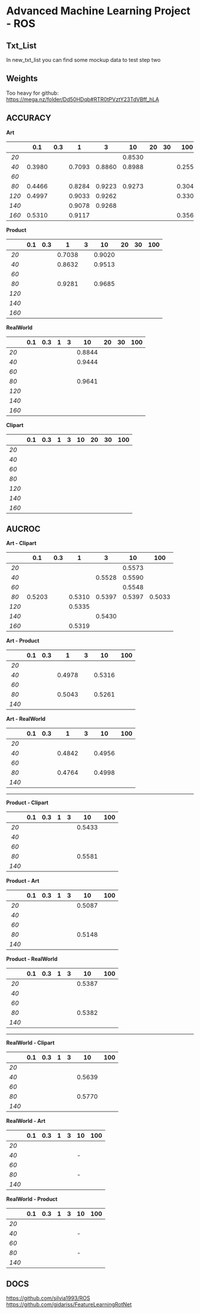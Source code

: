 # Advanced Machine Learning Project - ROS

## Txt_List

In new_txt_list you can find some mockup data to test step two

## Weights

Too heavy for github: https://mega.nz/folder/Dd50HDqb#RTR0tPVztY23TdVBff_hLA

## ACCURACY

**Art**

|       | 0.1    | 0.3 | 1      | 3      | 10     | **20** | 30  | 100    |
|:-----:|:------:|:---:|:------:|:------:|:------:|:------:|:---:|:------:|
| *20*  |        |     |        |        | 0.8530 |        |     |        |
| *40*  | 0.3980 |     | 0.7093 | 0.8860 | 0.8988 |        |     | 0.2554 |
| *60*  |        |     |        |        |        |        |     |        |
| *80*  | 0.4466 |     | 0.8284 | 0.9223 | 0.9273 |        |     | 0.3046 |
| *120* | 0.4997 |     | 0.9033 | 0.9262 |        |        |     | 0.3309 |
| *140* |        |     | 0.9078 | 0.9268 |        |        |     |        |
| *160* | 0.5310 |     | 0.9117 |        |        |        |     | 0.3566 |

**Product**

|       | 0.1 | 0.3 | 1      | 3   | 10     | **20** | 30  | 100 |
|:-----:|:---:|:---:|:------:|:---:|:------:|:------:|:---:|:---:|
| *20*  |     |     | 0.7038 |     | 0.9020 |        |     |     |
| *40*  |     |     | 0.8632 |     | 0.9513 |        |     |     |
| *60*  |     |     |        |     |        |        |     |     |
| *80*  |     |     | 0.9281 |     | 0.9685 |        |     |     |
| *120* |     |     |        |     |        |        |     |     |
| *140* |     |     |        |     |        |        |     |     |
| *160* |     |     |        |     |        |        |     |     |

**RealWorld**

|       | 0.1 | 0.3 | 1   | 3   | 10     | **20** | 30  | 100 |
| ----- | --- | --- | --- | --- |:------:| ------ | --- | --- |
| *20*  |     |     |     |     | 0.8844 |        |     |     |
| *40*  |     |     |     |     | 0.9444 |        |     |     |
| *60*  |     |     |     |     |        |        |     |     |
| *80*  |     |     |     |     | 0.9641 |        |     |     |
| *120* |     |     |     |     |        |        |     |     |
| *140* |     |     |     |     |        |        |     |     |
| *160* |     |     |     |     |        |        |     |     |

**Clipart**

|       | 0.1 | 0.3 | 1   | 3   | 10  | **20** | 30  | 100 |
| ----- | --- | --- | --- | --- |:---:| ------ | --- | --- |
| *20*  |     |     |     |     |     |        |     |     |
| *40*  |     |     |     |     |     |        |     |     |
| *60*  |     |     |     |     |     |        |     |     |
| *80*  |     |     |     |     |     |        |     |     |
| *120* |     |     |     |     |     |        |     |     |
| *140* |     |     |     |     |     |        |     |     |
| *160* |     |     |     |     |     |        |     |     |

## AUCROC

**Art - Clipart**

|       | 0.1    | 0.3 | 1      | 3      | 10     | 100    |
|:-----:|:------:|:---:|:------:|:------:|:------:|:------:|
| *20*  |        |     |        |        | 0.5573 |        |
| *40*  |        |     |        | 0.5528 | 0.5590 |        |
| *60*  |        |     |        |        | 0.5548 |        |
| *80*  | 0.5203 |     | 0.5310 | 0.5397 | 0.5397 | 0.5033 |
| *120* |        |     | 0.5335 |        |        |        |
| *140* |        |     |        | 0.5430 |        |        |
| *160* |        |     | 0.5319 |        |        |        |

**Art - Product**

|       | 0.1 | 0.3 | 1      | 3   | 10     | 100 |
|:-----:|:---:|:---:|:------:|:---:|:------:|:---:|
| *20*  |     |     |        |     |        |     |
| *40*  |     |     | 0.4978 |     | 0.5316 |     |
| *60*  |     |     |        |     |        |     |
| *80*  |     |     | 0.5043 |     | 0.5261 |     |
| *140* |     |     |        |     |        |     |

**Art - RealWorld**

|       | 0.1 | 0.3 | 1      | 3   | 10     | 100 |
|:-----:| --- | --- |:------:| --- |:------:| --- |
| *20*  |     |     |        |     |        |     |
| *40*  |     |     | 0.4842 |     | 0.4956 |     |
| *60*  |     |     |        |     |        |     |
| *80*  |     |     | 0.4764 |     | 0.4998 |     |
| *140* |     |     |        |     |        |     |

---

**Product - Clipart**

|       | 0.1 | 0.3 | 1   | 3   | 10     | 100 |
|:-----:| --- | --- |:---:| --- |:------:| --- |
| *20*  |     |     |     |     | 0.5433 |     |
| *40*  |     |     |     |     |        |     |
| *60*  |     |     |     |     |        |     |
| *80*  |     |     |     |     | 0.5581 |     |
| *140* |     |     |     |     |        |     |

**Product - Art**

|       | 0.1 | 0.3 | 1   | 3   | 10     | 100 |
|:-----:| --- | --- |:---:| --- |:------:| --- |
| *20*  |     |     |     |     | 0.5087 |     |
| *40*  |     |     |     |     |        |     |
| *60*  |     |     |     |     |        |     |
| *80*  |     |     |     |     | 0.5148 |     |
| *140* |     |     |     |     |        |     |

**Product - RealWorld**

|       | 0.1 | 0.3 | 1   | 3   | 10     | 100 |
|:-----:| --- | --- |:---:| --- |:------:|:---:|
| *20*  |     |     |     |     | 0.5387 |     |
| *40*  |     |     |     |     |        |     |
| *60*  |     |     |     |     |        |     |
| *80*  |     |     |     |     | 0.5382 |     |
| *140* |     |     |     |     |        |     |

---

**RealWorld - Clipart**

|       | 0.1 | 0.3 | 1   | 3   | 10     | 100 |
| ----- | --- | --- | --- | --- |:------:| --- |
| *20*  |     |     |     |     |        |     |
| *40*  |     |     |     |     | 0.5639 |     |
| *60*  |     |     |     |     |        |     |
| *80*  |     |     |     |     | 0.5770 |     |
| *140* |     |     |     |     |        |     |

**RealWorld - Art**

|       | 0.1 | 0.3 | 1   | 3   | 10  | 100 |
| ----- | --- | --- | --- | --- | --- | --- |
| *20*  |     |     |     |     |     |     |
| *40*  |     |     |     |     | -   |     |
| *60*  |     |     |     |     |     |     |
| *80*  |     |     |     |     | -   |     |
| *140* |     |     |     |     |     |     |

**RealWorld - Product**

|       | 0.1 | 0.3 | 1   | 3   | 10  | 100 |
| ----- | --- | --- | --- | --- | --- | --- |
| *20*  |     |     |     |     |     |     |
| *40*  |     |     |     |     | -   |     |
| *60*  |     |     |     |     |     |     |
| *80*  |     |     |     |     | -   |     |
| *140* |     |     |     |     |     |     |

## DOCS

https://github.com/silvia1993/ROS
https://github.com/gidariss/FeatureLearningRotNet
